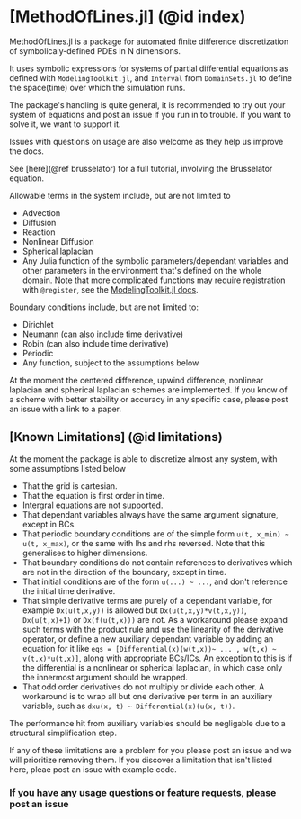 # [MethodOfLines.jl] (@id index)

MethodOfLines.jl is a package for automated finite difference discretization
of symbolicaly-defined PDEs in N dimensions.

It uses symbolic expressions for systems of partial differential equations as defined with `ModelingToolkit.jl`, and `Interval` from `DomainSets.jl` to define the space(time) over which the simulation runs.

The package's handling is quite general, it is recommended to try out your system of equations and post an issue if you run in to trouble. If you want to solve it, we want to support it.

Issues with questions on usage are also welcome as they help us improve the docs.

See [here](@ref brusselator) for a full tutorial, involving the Brusselator equation.

Allowable terms in the system include, but are not limited to
- Advection
- Diffusion
- Reaction
- Nonlinear Diffusion
- Spherical laplacian
- Any Julia function of the symbolic parameters/dependant variables and other parameters in the environment that's defined on the whole domain. Note that more complicated functions may require registration with `@register`, see the [ModelingToolkit.jl docs](https://docs.juliahub.com/ModelingToolkit/Qmdqu/4.1.0/IR/).

Boundary conditions include, but are not limited to:
- Dirichlet
- Neumann (can also include time derivative)
- Robin (can also include time derivative)
- Periodic
- Any function, subject to the assumptions below

At the moment the centered difference, upwind difference, nonlinear laplacian and spherical laplacian schemes are implemented. If you know of a scheme with better stability or accuracy in any specific case, please post an issue with a link to a paper.

## [Known Limitations] (@id limitations)

At the moment the package is able to discretize almost any system, with some assumptions listed below

- That the grid is cartesian.
- That the equation is first order in time.
- Intergral equations are not supported.
- That dependant variables always have the same argument signature, except in BCs.
- That periodic boundary conditions are of the simple form `u(t, x_min) ~ u(t, x_max)`, or the same with lhs and rhs reversed. Note that this generalises to higher dimensions.
- That boundary conditions do not contain references to derivatives which are not in the direction of the boundary, except in time.
- That initial conditions are of the form `u(...) ~ ...`, and don't reference the initial time derivative.
- That simple derivative terms are purely of a dependant variable, for example `Dx(u(t,x,y))` is allowed but `Dx(u(t,x,y)*v(t,x,y))`, `Dx(u(t,x)+1)` or `Dx(f(u(t,x)))` are not. As a workaround please expand such terms with the product rule and use the linearity of the derivative operator, or define a new auxiliary dependant variable by adding an equation for it like `eqs = [Differential(x)(w(t,x))~ ... , w(t,x) ~ v(t,x)*u(t,x)]`, along with appropriate BCs/ICs. An exception to this is if the differential is a nonlinear or spherical laplacian, in which case only the innermost argument should be wrapped.
- That odd order derivatives do not multiply or divide each other. A workaround is to wrap all but one derivative per term in an auxiliary variable, such as `dxu(x, t) ~ Differential(x)(u(x, t))`.

The performance hit from auxiliary variables should be negligable due to a structural simplification step.

If any of these limitations are a problem for you please post an issue and we will prioritize removing them. If you discover a limitation that isn't listed here, pleae post an issue with example code.

### If you have any usage questions or feature requests, please post an issue

